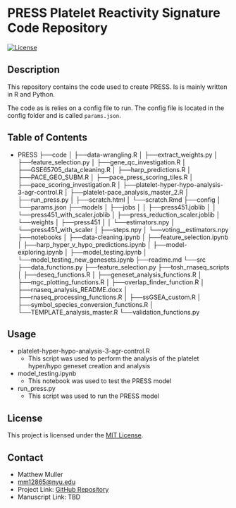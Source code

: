 # PRESS Platelet Reactivity Signature Code Repository

[![License](https://img.shields.io/badge/license-MIT-blue.svg)](LICENSE)

## Description

This repository contains the code used to create PRESS. Is is mainly written in R and Python.

The code as is relies on a config file to run. The config file is located in the config folder and is called `params.json`.

## Table of Contents

* PRESS
 ├──code
 │  ├──data-wrangling.R
 │  ├──extract_weights.py
 │  ├──feature_selection.py
 │  ├──gene_qc_investigation.R
 │  ├──GSE65705_data_cleaning.R
 │  ├──harp_predictions.R
 │  ├──PACE_GEO_SUBM.R
 │  ├──pace_press_scoring_tiles.R
 │  ├──pace_scoring_investigation.R
 │  ├──platelet-hyper-hypo-analysis-3-agr-control.R
 │  ├──platelet-pace_analysis_master_2.R
 │  ├──run_press.py
 │  ├──scratch.html
 │  └──scratch.Rmd
 ├──config
 │  └──params.json
 ├──models
 │  ├──jobs
 │  │  ├──press451.joblib
 │  │  └──press451_with_scaler.joblib
 │  ├──press_reduction_scaler.joblib
 │  └──weights
 │     ├──press451
 │     │  └──estimators.npy
 │     └──press451_with_scaler
 │        ├──steps.npy
 │        └──voting__estimators.npy
 ├──notebooks
 │  ├──data-cleaning.ipynb
 │  ├──feature_selection.ipynb
 │  ├──harp_hyper_v_hypo_predictions.ipynb
 │  ├──model-exploring.ipynb
 │  ├──model_testing.ipynb
 │  └──model_testing_new_genesets.ipynb
 ├──readme.md
 └──src
    ├──data_functions.py
    ├──feature_selection.py
    ├──tosh_rnaseq_scripts
    │  ├──deseq_functions.R
    │  ├──geneset_analysis_functions.R
    │  ├──mgc_plotting_functions.R
    │  ├──overlap_finder_function.R
    │  ├──rnaseq_analysis_README.docx
    │  ├──rnaseq_processing_functions.R
    │  ├──ssGSEA_custom.R
    │  ├──symbol_species_conversion_functions.R
    │  └──TEMPLATE_analysis_master.R
    └──validation_functions.py

## Usage

* platelet-hyper-hypo-analysis-3-agr-control.R
  * This script was used to perform the analysis of the platelet hyper/hypo geneset creation and analysis
* model_testing.ipynb
  * This notebook was used to test the PRESS model
* run_press.py
    * This script was used to run the PRESS model

## License

This project is licensed under the [MIT License](LICENSE).

## Contact

* Matthew Muller
* <mm12865@nyu.edu>
* Project Link: [GitHub Repository](https://github.com/mattmuller0/press)
* Manuscript Link: TBD
